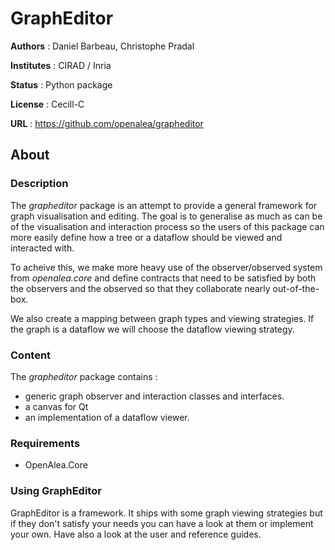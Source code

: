 # GraphEditor

**Authors** : Daniel Barbeau, Christophe Pradal

**Institutes** : CIRAD / Inria

**Status** : Python package

**License** : Cecill-C

**URL** : https://github.com/openalea/grapheditor

## About

### Description

The *grapheditor* package is an attempt to provide a general framework for graph visualisation
and editing. The goal is to generalise as much as can be of the visualisation and interaction
process so the users of this package can more easily define how a tree or a dataflow should be
viewed and interacted with.

To acheive this, we make more heavy use of the observer/observed system from *openalea.core* and
define contracts that need to be satisfied by both the observers and the observed so that they
collaborate nearly out-of-the-box.

We also create a mapping between graph types and viewing strategies. If the graph is a dataflow
we will choose the dataflow viewing strategy.

### Content

The *grapheditor* package contains :

  * generic graph observer and interaction classes and interfaces.
  * a canvas for Qt
  * an implementation of a dataflow viewer.

### Requirements

* OpenAlea.Core


### Using GraphEditor

GraphEditor is a framework. It ships with some graph viewing strategies
but if they don't satisfy your needs you can have a look at them or
implement your own. Have also a look at the user and reference guides.



